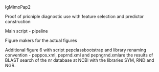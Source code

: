 IgMimoPap2

Proof of pricniple diagnostic use with feature selection and predictor construction

Main script - pipeline

Figure makers for the actual figures

Additional figure 6 with script pepclassbootstrap and library renaming convention - peppos.xml, peprnd.xml and pepngrnd.xmlare the results of BLAST search of the nr database at NCBI with the libraries SYM, RND and NGR.
